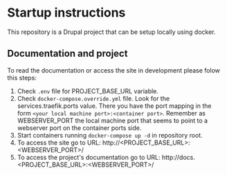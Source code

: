 # Startup instructions

This repository is a Drupal project that can be setup locally using docker.

## Documentation and project

To read the documentation or access the site in development please folow this steps:

1. Check `.env` file for PROJECT_BASE_URL variable.
2. Check `docker-compose.override.yml` file. Look for the services.traefik.ports value. There you have the port mapping in the form `<your local machine port>:<container port>`. Remember as WEBSERVER_PORT the local machine port that seems to point to a webserver port on the container ports side.
3. Start containers running `docker-compose up -d` in repository root.
4. To access the site go to URL: http://\<PROJECT_BASE_URL\>:\<WEBSERVER_PORT\>/
5. To access the project's documentation go to URL: http://docs.\<PROJECT_BASE_URL\>:\<WEBSERVER_PORT\>/


